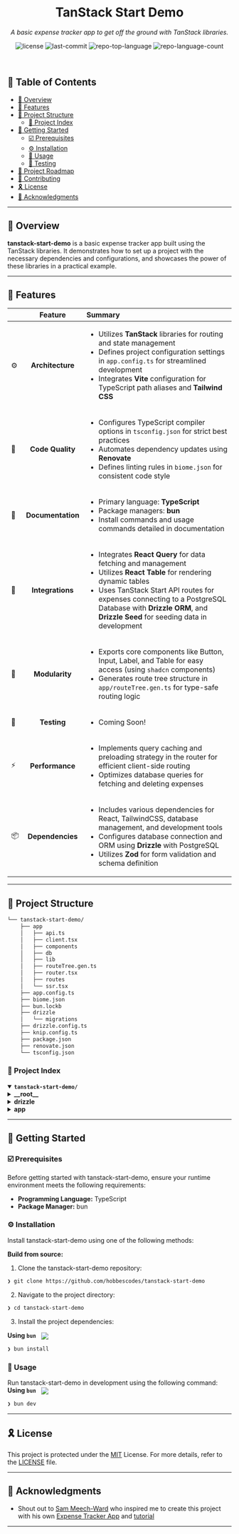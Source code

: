 <p align="center"><h1 align="center">TanStack Start Demo</h1></p>
<p align="center">
	<em>A basic expense tracker app to get off the ground with TanStack libraries.</em>
</p>
<p align="center">
	<img src="https://img.shields.io/github/license/hobbescodes/tanstack-start-demo?style=default&logo=opensourceinitiative&logoColor=white&color=0080ff" alt="license">
	<img src="https://img.shields.io/github/last-commit/hobbescodes/tanstack-start-demo?style=default&logo=git&logoColor=white&color=0080ff" alt="last-commit">
	<img src="https://img.shields.io/github/languages/top/hobbescodes/tanstack-start-demo?style=default&color=0080ff" alt="repo-top-language">
	<img src="https://img.shields.io/github/languages/count/hobbescodes/tanstack-start-demo?style=default&color=0080ff" alt="repo-language-count">
</p>
<br>

## 🔗 Table of Contents

- [📍 Overview](#-overview)
- [👾 Features](#-features)
- [📁 Project Structure](#-project-structure)
  - [📂 Project Index](#-project-index)
- [🚀 Getting Started](#-getting-started)
  - [☑️ Prerequisites](#-prerequisites)
  - [⚙️ Installation](#-installation)
  - [🤖 Usage](#🤖-usage)
  - [🧪 Testing](#🧪-testing)
- [📌 Project Roadmap](#-project-roadmap)
- [🔰 Contributing](#-contributing)
- [🎗 License](#-license)
- [🙌 Acknowledgments](#-acknowledgments)

---

## 📍 Overview

**tanstack-start-demo** is a basic expense tracker app built using the TanStack libraries. It demonstrates how to set up a project with the necessary dependencies and configurations, and showcases the power of these libraries in a practical example.

---

## 👾 Features

|      | Feature         | Summary       |
| :--- | :---:           | :---          |
| ⚙️  | **Architecture**  | <ul><li>Utilizes **TanStack** libraries for routing and state management</li><li>Defines project configuration settings in `app.config.ts` for streamlined development</li><li>Integrates **Vite** configuration for TypeScript path aliases and **Tailwind CSS**</li></ul> |
| 🔩 | **Code Quality**  | <ul><li>Configures TypeScript compiler options in `tsconfig.json` for strict best practices</li><li>Automates dependency updates using **Renovate**</li><li>Defines linting rules in `biome.json` for consistent code style</li></ul> |
| 📄 | **Documentation** | <ul><li>Primary language: **TypeScript**</li><li>Package managers: **bun**</li><li>Install commands and usage commands detailed in documentation</li></ul> |
| 🔌 | **Integrations**  | <ul><li>Integrates **React Query** for data fetching and management</li><li>Utilizes **React Table** for rendering dynamic tables</li><li>Uses TanStack Start API routes for expenses connecting to a PostgreSQL Database with **Drizzle ORM**, and **Drizzle Seed** for seeding data in development</li></ul> |
| 🧩 | **Modularity**    | <ul><li>Exports core components like Button, Input, Label, and Table for easy access (using `shadcn` components)</li><li>Generates route tree structure in `app/routeTree.gen.ts` for type-safe routing logic</li></ul> |
| 🧪 | **Testing**       | <ul><li>Coming Soon!</li></ul> |
| ⚡️  | **Performance**   | <ul><li>Implements query caching and preloading strategy in the router for efficient client-side routing</li><li>Optimizes database queries for fetching and deleting expenses</li></ul> |
| 📦 | **Dependencies**  | <ul><li>Includes various dependencies for React, TailwindCSS, database management, and development tools</li><li>Configures database connection and ORM using **Drizzle** with PostgreSQL</li><li>Utilizes **Zod** for form validation and schema definition</li></ul> |

---

## 📁 Project Structure

```sh
└── tanstack-start-demo/
    ├── app
    │   ├── api.ts
    │   ├── client.tsx
    │   ├── components
    │   ├── db
    │   ├── lib
    │   ├── routeTree.gen.ts
    │   ├── router.tsx
    │   ├── routes
    │   └── ssr.tsx
    ├── app.config.ts
    ├── biome.json
    ├── bun.lockb
    ├── drizzle
    │   └── migrations
    ├── drizzle.config.ts
    ├── knip.config.ts
    ├── package.json
    ├── renovate.json
    └── tsconfig.json
```


### 📂 Project Index
<details open>
	<summary><b><code>tanstack-start-demo/</code></b></summary>
	<details> <!-- __root__ Submodule -->
		<summary><b>__root__</b></summary>
		<blockquote>
			<table>
			<tr>
				<td><b><a href='https://github.com/hobbescodes/tanstack-start-demo/blob/master/knip.config.ts'>knip.config.ts</a></b></td>
				<td>- Define the project's configuration settings by specifying entry points and exclusions for routes, API, and server components<br>- Knip finds and fixes unused files, exports and dependencies. Use it for enhanced code and dependency management.</td>
			</tr>
			<tr>
				<td><b><a href='https://github.com/hobbescodes/tanstack-start-demo/blob/master/tsconfig.json'>tsconfig.json</a></b></td>
				<td>- Configures TypeScript compiler options for the project, enabling ESNext and DOM features, enforcing strict best practices, and setting up bundler mode<br>- The file defines settings like target version, module resolution, JSX handling, and base URL for the application.</td>
			</tr>
			<tr>
				<td><b><a href='https://github.com/hobbescodes/tanstack-start-demo/blob/master/renovate.json'>renovate.json</a></b></td>
				<td>Configures automated dependency updates using Renovate to adhere to recommended configuration settings.</td>
			</tr>
			<tr>
				<td><b><a href='https://github.com/hobbescodes/tanstack-start-demo/blob/master/drizzle.config.ts'>drizzle.config.ts</a></b></td>
				<td>- Define project configuration for Drizzle migrations using PostgreSQL, with schema defined in app/db/schema.ts<br>- Utilize environment variable DATABASE_URL for database connection<br>- Set output directory to drizzle/migrations and configure database credentials accordingly.</td>
			</tr>
			<tr>
				<td><b><a href='https://github.com/hobbescodes/tanstack-start-demo/blob/master/biome.json'>biome.json</a></b></td>
				<td>- Defines code formatting and linting rules for the project, including VCS settings, file organization, and JavaScript formatting<br>- Ensures consistent code style, enforces best practices, and enhances code readability<br>- The biome.json file serves as a configuration blueprint for maintaining code quality and consistency across the codebase.</td>
			</tr>
			<tr>
				<td><b><a href='https://github.com/hobbescodes/tanstack-start-demo/blob/master/package.json'>package.json</a></b></td>
				<td>- Define project scripts and dependencies in package.json for development, building, and database management<br>- Scripts include dev, build, start, format, lint, and database operations<br>- Dependencies encompass various packages for React, TailwindCSS, database management, and development tools.</td>
			</tr>
			<tr>
				<td><b><a href='https://github.com/hobbescodes/tanstack-start-demo/blob/master/app.config.ts'>app.config.ts</a></b></td>
				<td>Enables Vite configuration for TypeScript path aliases and Tailwind CSS integration within the project architecture among other things.</td>
			</tr>
			</table>
		</blockquote>
	</details>
	<details> <!-- drizzle Submodule -->
		<summary><b>drizzle</b></summary>
		<blockquote>
			<details>
				<summary><b>migrations</b></summary>
				<blockquote>
					<table>
					<tr>
						<td><b><a href='https://github.com/hobbescodes/tanstack-start-demo/blob/master/drizzle/migrations/0000_early_meggan.sql'>0000_early_meggan.sql</a></b></td>
						<td>- Defines a database table for storing expenses with fields for id, title, amount, and created timestamp<br>- This file sets up the initial structure for managing expense data within the project's database architecture.</td>
					</tr>
					</table>
					<details>
						<summary><b>meta</b></summary>
						<blockquote>
							<table>
							<tr>
								<td><b><a href='https://github.com/hobbescodes/tanstack-start-demo/blob/master/drizzle/migrations/meta/0000_snapshot.json'>0000_snapshot.json</a></b></td>
								<td>- Defines database schema for expenses table with columns for id, title, amount, and created_at<br>- Specifies data types, constraints, and default values<br>- Captures metadata for version control and database management.</td>
							</tr>
							<tr>
								<td><b><a href='https://github.com/hobbescodes/tanstack-start-demo/blob/master/drizzle/migrations/meta/_journal.json'>_journal.json</a></b></td>
								<td>- Manages migration metadata for the project, tracking version history and database dialect<br>- Contains entries with version details, timestamps, and tags for reference.</td>
							</tr>
							</table>
						</blockquote>
					</details>
				</blockquote>
			</details>
		</blockquote>
	</details>
	<details> <!-- app Submodule -->
		<summary><b>app</b></summary>
		<blockquote>
			<table>
			<tr>
				<td><b><a href='https://github.com/hobbescodes/tanstack-start-demo/blob/master/app/client.tsx'>client.tsx</a></b></td>
				<td>Facilitates client-side rendering by hydrating the root element with a StartClient component, utilizing a created router for navigation.</td>
			</tr>
			<tr>
				<td><b><a href='https://github.com/hobbescodes/tanstack-start-demo/blob/master/app/routeTree.gen.ts'>routeTree.gen.ts</a></b></td>
				<td>- Generates and exports the route tree structure for the project, defining routes and their relationships<br>- The file establishes the hierarchy of routes, their paths, and parent routes, facilitating navigation within the application<br>- It automates the creation and organization of routes, ensuring consistency and efficiency in managing the project's routing system.</td>
			</tr>
			<tr>
				<td><b><a href='https://github.com/hobbescodes/tanstack-start-demo/blob/master/app/router.tsx'>router.tsx</a></b></td>
				<td>- Creates a router using TanStack's libraries for routing and state management<br>- Integrates query caching and provides methods for serializing and deserializing state<br>- The router is configured with default options and a preloading strategy, enhancing the project's architecture with efficient client-side routing and data management.</td>
			</tr>
			<tr>
				<td><b><a href='https://github.com/hobbescodes/tanstack-start-demo/blob/master/app/api.ts'>api.ts</a></b></td>
				<td>Generates the default API file route handler for the project architecture.</td>
			</tr>
			<tr>
				<td><b><a href='https://github.com/hobbescodes/tanstack-start-demo/blob/master/app/ssr.tsx'>ssr.tsx</a></b></td>
				<td>- Enables server-side rendering by creating a start handler with a router and manifest<br>- The code integrates with the project's architecture to handle incoming requests and route them accordingly.</td>
			</tr>
			</table>
			<details>
				<summary><b>lib</b></summary>
				<blockquote>
					<table>
					<tr>
						<td><b><a href='https://github.com/hobbescodes/tanstack-start-demo/blob/master/app/lib/utils.ts'>utils.ts</a></b></td>
						<td>Combines CSS classes using Tailwind CSS and clsx to generate a single class string.</td>
					</tr>
					</table>
					<details>
						<summary><b>styles</b></summary>
						<blockquote>
							<table>
							<tr>
								<td><b><a href='https://github.com/hobbescodes/tanstack-start-demo/blob/master/app/lib/styles/main.css'>main.css</a></b></td>
								<td>- Define global styles and color variables for the project, facilitating consistent theming and styling across components<br>- The file establishes base styles, color palettes, and animation keyframes, ensuring a cohesive visual identity throughout the application.</td>
							</tr>
							</table>
						</blockquote>
					</details>
					<details>
						<summary><b>config</b></summary>
						<blockquote>
							<table>
							<tr>
								<td><b><a href='https://github.com/hobbescodes/tanstack-start-demo/blob/master/app/lib/config/env.ts'>env.ts</a></b></td>
								<td>Define environment variables for API base URL and database URL in the project configuration.</td>
							</tr>
							</table>
						</blockquote>
					</details>
				</blockquote>
			</details>
			<details>
				<summary><b>components</b></summary>
				<blockquote>
					<details>
						<summary><b>core</b></summary>
						<blockquote>
							<table>
							<tr>
								<td><b><a href='https://github.com/hobbescodes/tanstack-start-demo/blob/master/app/components/core/Button.tsx'>Button.tsx</a></b></td>
								<td>- Defines a reusable Button component with various visual styles and sizes, handling disabled states and click actions<br>- Integrates with external libraries for styling and utility functions.</td>
							</tr>
							<tr>
								<td><b><a href='https://github.com/hobbescodes/tanstack-start-demo/blob/master/app/components/core/Label.tsx'>Label.tsx</a></b></td>
								<td>- Defines label styling and behavior using Radix UI and custom utilities<br>- Integrates with CVAs for variant management.</td>
							</tr>
							<tr>
								<td><b><a href='https://github.com/hobbescodes/tanstack-start-demo/blob/master/app/components/core/Table.tsx'>Table.tsx</a></b></td>
								<td>- Defines reusable components for rendering a dynamic table structure with customizable styling and behavior<br>- The components include Table, TableHeader, TableBody, TableFooter, TableRow, TableHead, TableCell, and TableCaption, enhancing the project's UI flexibility and maintainability.</td>
							</tr>
							<tr>
								<td><b><a href='https://github.com/hobbescodes/tanstack-start-demo/blob/master/app/components/core/index.ts'>index.ts</a></b></td>
								<td>- Exports core components like Button, Input, Label, and Table for easy access across the codebase<br>- Simplifies component usage and promotes consistency in UI elements.</td>
							</tr>
							<tr>
								<td><b><a href='https://github.com/hobbescodes/tanstack-start-demo/blob/master/app/components/core/Card.tsx'>Card.tsx</a></b></td>
								<td>- Define core components for cards with structured layout and styling, enhancing readability and consistency across the project<br>- The components include Card, CardHeader, CardFooter, CardTitle, CardDescription, and CardContent, each serving a specific purpose in displaying content within a card element.</td>
							</tr>
							<tr>
								<td><b><a href='https://github.com/hobbescodes/tanstack-start-demo/blob/master/app/components/core/Input.tsx'>Input.tsx</a></b></td>
								<td>- Defines a reusable Input component for handling user input in the core section of the project<br>- It leverages utility functions for styling and props management, enhancing the user interface with consistent design and functionality across the application.</td>
							</tr>
							</table>
						</blockquote>
					</details>
					<details>
						<summary><b>layout</b></summary>
						<blockquote>
							<table>
							<tr>
								<td><b><a href='https://github.com/hobbescodes/tanstack-start-demo/blob/master/app/components/layout/Footer.tsx'>Footer.tsx</a></b></td>
								<td>- Generates a footer displaying the current year and author's name<br>- The footer component enhances the project's user interface by providing a consistent layout element across all pages.</td>
							</tr>
							<tr>
								<td><b><a href='https://github.com/hobbescodes/tanstack-start-demo/blob/master/app/components/layout/Header.tsx'>Header.tsx</a></b></td>
								<td>- The Header component renders a navigation bar with links to different sections of the Expense Tracker app<br>- It provides easy access to key features like About, Expenses, and Create Expense<br>- The component enhances user experience by enabling seamless navigation within the application.</td>
							</tr>
							<tr>
								<td><b><a href='https://github.com/hobbescodes/tanstack-start-demo/blob/master/app/components/layout/index.ts'>index.ts</a></b></td>
								<td>Exports Footer and Header components for the project layout, facilitating consistent design and functionality across the codebase.</td>
							</tr>
							</table>
						</blockquote>
					</details>
				</blockquote>
			</details>
			<details>
				<summary><b>routes</b></summary>
				<blockquote>
					<table>
					<tr>
						<td><b><a href='https://github.com/hobbescodes/tanstack-start-demo/blob/master/app/routes/__root.tsx'>__root.tsx</a></b></td>
						<td>- Defines the root route for the project, setting up the main layout structure and components<br>- Integrates essential tools like TanStack Router Devtools and ReactQuery Devtools<br>- Manages document structure and meta tags for the application.</td>
					</tr>
					<tr>
						<td><b><a href='https://github.com/hobbescodes/tanstack-start-demo/blob/master/app/routes/expenses.tsx'>expenses.tsx</a></b></td>
						<td>- Generates a route to display a list of expenses fetched from the server<br>- Utilizes React Query for data fetching and React Table for rendering<br>- Implements column definitions for the table display, including title, amount, and creation date<br>- Handles data loading states and renders the expense list in a structured table format.</td>
					</tr>
					<tr>
						<td><b><a href='https://github.com/hobbescodes/tanstack-start-demo/blob/master/app/routes/about.tsx'>about.tsx</a></b></td>
						<td>Enables creation of a route for the "/about" page using a custom component.</td>
					</tr>
					<tr>
						<td><b><a href='https://github.com/hobbescodes/tanstack-start-demo/blob/master/app/routes/create-expense.tsx'>create-expense.tsx</a></b></td>
						<td>- Enables creating new expenses with form validation and submission handling<br>- Utilizes `@tanstack/react-form` for form management, validation, and `@tanstack/react-qyery` for API interaction<br>- Integrates with the project's routing and state management systems to seamlessly add expenses to the database.</td>
					</tr>
					<tr>
						<td><b><a href='https://github.com/hobbescodes/tanstack-start-demo/blob/master/app/routes/index.tsx'>index.tsx</a></b></td>
						<td>- Enables fetching and displaying total expenses data on the home page using React Query and TanStack libraries<br>- Integrates with the backend API to retrieve total expenses, presenting the information in a visually appealing card component<br>- This file defines the route and data fetching logic for the home page, enhancing the user experience with real-time expense updates.</td>
					</tr>
					</table>
					<details>
						<summary><b>api</b></summary>
						<blockquote>
							<details>
								<summary><b>expense</b></summary>
								<blockquote>
									<table>
									<tr>
										<td><b><a href='https://github.com/hobbescodes/tanstack-start-demo/blob/master/app/routes/api/expense/$id.ts'>$id.ts</a></b></td>
										<td>- Handles API routes for retrieving and deleting expenses based on the provided ID<br>- Utilizes database queries to fetch and delete expense records, returning appropriate responses if the expense is not found<br>- This file contributes to the project's API functionality by enabling users to interact with expense data through specified endpoints.</td>
									</tr>
									</table>
								</blockquote>
							</details>
							<details>
								<summary><b>expenses</b></summary>
								<blockquote>
									<table>
									<tr>
										<td><b><a href='https://github.com/hobbescodes/tanstack-start-demo/blob/master/app/routes/api/expenses/total.ts'>total.ts</a></b></td>
										<td>- Calculates total expenses amount from the database and returns it as JSON response<br>- The code file defines a route that fetches the sum of expenses from the database using a specific ORM function<br>- It then formats the result and sends it back as a JSON response.</td>
									</tr>
									<tr>
										<td><b><a href='https://github.com/hobbescodes/tanstack-start-demo/blob/master/app/routes/api/expenses/index.ts'>index.ts</a></b></td>
										<td>- Handles API routes for managing expenses, including fetching and creating new expenses<br>- Utilizes a database connection to retrieve and insert expense data<br>- Implements validation to ensure correct data format before insertion<br>- Delays response for POST requests by 3 seconds.</td>
									</tr>
									</table>
								</blockquote>
							</details>
						</blockquote>
					</details>
				</blockquote>
			</details>
			<details>
				<summary><b>db</b></summary>
				<blockquote>
					<table>
					<tr>
						<td><b><a href='https://github.com/hobbescodes/tanstack-start-demo/blob/master/app/db/seed.ts'>seed.ts</a></b></td>
						<td>- Seed the database with sample expenses data using Drizzle ORM and Drizzle Seed<br>- The code resets the database, seeds it with mock expenses data, and logs completion<br>- The main function configures the database connection, defines the expenses table schema, and populates it with sample data.</td>
					</tr>
					<tr>
						<td><b><a href='https://github.com/hobbescodes/tanstack-start-demo/blob/master/app/db/schema.ts'>schema.ts</a></b></td>
						<td>- Defines database schema for expenses including fields like id, title, amount, and createdAt<br>- Generates schemas for inserting and selecting expenses, ensuring data integrity and validation for API requests and responses<br>- Types InputExpense and OutputExpense are inferred from the respective schemas for consistent data handling.</td>
					</tr>
					<tr>
						<td><b><a href='https://github.com/hobbescodes/tanstack-start-demo/blob/master/app/db/index.ts'>index.ts</a></b></td>
						<td>Initialize database connection and ORM using Drizzle with PostgreSQL for the project, leveraging a predefined schema and environment configurations.</td>
					</tr>
					</table>
				</blockquote>
			</details>
		</blockquote>
	</details>
</details>

---
## 🚀 Getting Started

### ☑️ Prerequisites

Before getting started with tanstack-start-demo, ensure your runtime environment meets the following requirements:

- **Programming Language:** TypeScript
- **Package Manager:** bun


### ⚙️ Installation

Install tanstack-start-demo using one of the following methods:

**Build from source:**

1. Clone the tanstack-start-demo repository:
```sh
❯ git clone https://github.com/hobbescodes/tanstack-start-demo
```

2. Navigate to the project directory:
```sh
❯ cd tanstack-start-demo
```

3. Install the project dependencies:


**Using `bun`** &nbsp; [<img align="center" src="https://img.shields.io/badge/bun-CB3837.svg?style={badge_style}&logo=bun&logoColor=white" />](https://www.bunjs.com/)

```sh
❯ bun install
```




### 🤖 Usage
Run tanstack-start-demo in development using the following command:
**Using `bun`** &nbsp; [<img align="center" src="https://img.shields.io/badge/bun-CB3837.svg?style={badge_style}&logo=bun&logoColor=white" />](https://www.bunjs.com/)

```sh
❯ bun dev
```

---

## 🎗 License

This project is protected under the [MIT](https://choosealicense.com/licenses/mit/) License. For more details, refer to the [LICENSE](https://github.com/hobbescodes/tanstack-start-demo/blob/master/LICENSE) file.

---

## 🙌 Acknowledgments

- Shout out to [Sam Meech-Ward](https://github.com/meech-ward) who inspired me to create this project with his own [Expense Tracker App](https://github.com/meech-ward/Bun-Hono-React-Expense-Tracker/tree/main) and [tutorial](https://www.youtube.com/watch?v=jXyTIQOfTTk)

---